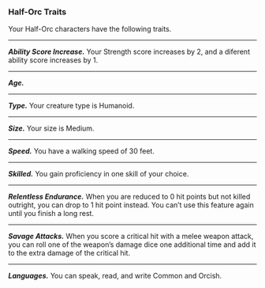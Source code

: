 
### Half-Orc Traits
Your Half-Orc characters have the following traits.
___
***Ability Score Increase.***
Your Strength score increases by 2, and a diferent ability score increases by 1.
___
***Age.***

___
***Type.***
Your creature type is Humanoid.
___
***Size.***
Your size is Medium.
___
***Speed.***
You have a walking speed of 30 feet.
___
***Skilled.***
You gain proficiency in one skill of your choice.
___
***Relentless Endurance.***
When you are reduced to 0 hit points but not killed outright, you can drop to 1 hit point instead. You can’t use this feature again until you finish a long rest.
___
***Savage Attacks.***
When you score a critical hit with a melee weapon attack, you can roll one of the weapon’s damage dice one additional time and add it to the extra damage of the critical hit.
___
***Languages.***
You can speak, read, and write Common and Orcish.